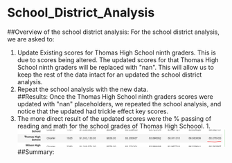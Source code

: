 # School_District_Analysis
##Overview of the school district analysis:
For the school district analysis, we are asked to: 
1. Update Existing scores for Thomas High School ninth graders. This is due to 
scores being altered.  The updated scores for that Thomas High School ninth graders will be replaced with "nan". 
This will allow us to keep the rest of the data intact for an updated the school district analysis. 
2. Repeat the school analysis with the new data.  
##Results:
Once the Thomas High School ninth graders scores were updated with "nan" placeholders, we repeated the school analysis, and notice that the updated had trickle effect key scores. 
1. The more direct result of the updated scores were the % passing of reading and math for the school grades of Thomas High Schoool. 
    1.![Original OverallPassing Thomas](https://github.com/rick2stack/School_District_Analysis/blob/main/resources/Original%20Overall%20Passing%20Thomas.PNG)
##Summary: 